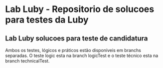 # Lab Luby - Repositorio de solucoes para testes da Luby

## Lab Luby solucoes para teste de candidatura

Ambos os testes, lógicos e práticos estão disponíveis em branchs separadas.
O teste logic esta na branch logicTest e o teste técnico esta na branch technicalTest.
